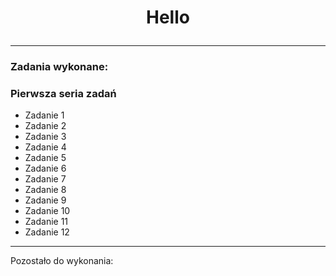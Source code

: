 # <p align="center">Hello</p>


***
### Zadania wykonane:

### Pierwsza seria zadań

- Zadanie 1
- Zadanie 2
- Zadanie 3
- Zadanie 4
- Zadanie 5
- Zadanie 6
- Zadanie 7
- Zadanie 8
- Zadanie 9
- Zadanie 10
- Zadanie 11
- Zadanie 12

***

Pozostało do wykonania:

